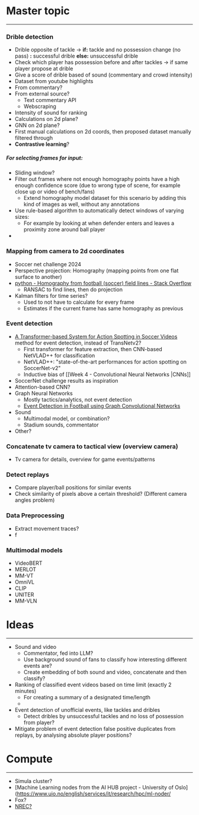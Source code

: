 


# Master topic
---
### Drible detection
* Drible opposite of tackle -> **if:** tackle and no possession change (no pass) **:** successful drible **else:** unsuccessful drible
* Check which player has possession before and after tackles -> if same player propose at drible
* Give a score of drible based of sound (commentary and crowd intensity)
* Dataset from youtube highlights
* From commentary?
* From external source?
	* Text commentary API
	* Webscraping
* Intensity of sound for ranking
* Calculations on 2d plane?
* GNN on 2d plane?
* First manual calculations on 2d coords, then proposed dataset manually filtered through
* **Contrastive learning**?

##### For selecting frames for input:
* Sliding window?
* Filter out frames where not enough homography points have a high enough confidence score (due to wrong type of scene, for example close up or video of bench/fans)
	* Extend homography model dataset for this scenario by adding this kind of images as well, without any annotations
* Use rule-based algorithm to automatically detect windows of varying sizes:
	* For example by looking at when defender enters and leaves a proximity zone around ball player
* 

### Mapping from camera to 2d coordinates
* Soccer net challenge 2024
* Perspective projection: Homography (mapping points from one flat surface to another)
* [python - Homography from football (soccer) field lines - Stack Overflow](https://stackoverflow.com/questions/60352448/homography-from-football-soccer-field-lines)
	* RANSAC to find lines, then do projection
* Kalman filters for time series?
	* Used to not have to calculate for every frame
	* Estimates if the current frame has same homography as previous

### Event detection
* [A Transformer-based System for Action Spotting in Soccer Videos](https://dl.acm.org/doi/pdf/10.1145/3552437.3555693) method for event detection, instead of TransNetv2?
	* First transformer for feature extraction, then CNN-based NetVLAD++ for classification
	* NetVLAD++: "state-of-the-art performances for action spotting on SoccerNet-v2"
	* Inductive bias of [[Week 4 - Convolutional Neural Networks |CNNs]]
* SoccerNet challenge results as inspiration
* Attention-based CNN?
* Graph Neural Networks
	* Mostly tactics/analytics, not event detection
	* [Event Detection in Football using Graph Convolutional Networks](https://arxiv.org/pdf/2301.10052)
* Sound
	* Multimodal model, or combination?
	* Stadium sounds, commentator
* Other?

### Concatenate tv camera to tactical view (overview camera)
* Tv camera for details, overview for game events/patterns

### Detect replays
* Compare player/ball positions for similar events
* Check similarity of pixels above a certain threshold? (Different camera angles problem)

### Data Preprocessing
* Extract movement traces?
* f
### Multimodal models
* VideoBERT
* MERLOT
* MM-VT
* OmniVL
* CLIP
* UNITER
* MM-VLN


# Ideas
---
* Sound and video
	* Commentator, fed into LLM?
	* Use background sound of fans to classify how interesting different events are?
	* Create embedding of both sound and video, concatenate and then classify?
* Ranking of classified event videos based on time limit (exactly 2 minutes)
	* For creating a summary of a designated time/length
	* 
* Event detection of unofficial events, like tackles and dribles
	* Detect dribles by unsuccessful tackles and no loss of possession from player?
* Mitigate problem of event detection false positive duplicates from replays, by analysing absolute player positions?
# Compute
---
* Simula cluster?
* [Machine Learning nodes from the AI HUB project - University of Oslo](https://www.uio.no/english/services/it/research/hpc/ml-noder/
* Fox?
* [NREC?](https://docs.nrec.no/intro.html)

